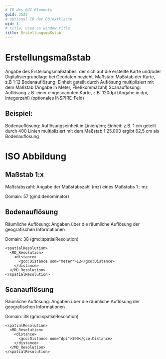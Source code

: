 ```yaml
---
# ID des GUI Elements
guid: 3525
# optional ID der Objektklasse
oid: 1
# title, used as window title
title: Erstellungsmaßstab
---
```


# Erstellungsmaßstab

Angabe des Erstellungsmaßstabes, der sich auf die erstellte Karte und/oder Digitalisiergrundlage bei Geodaten bezieht. Maßstab: Maßstab der Karte, z.B 1:12 Bodenauflösung: Einheit geteilt durch Auflösung multipliziert mit dem Maßstab (Angabe in Meter, Fließkommazahl) Scanauflösung: Auflösung z.B. einer eingescannten Karte, z.B. 120dpi (Angabe in dpi, Integerzahl) (optionales INSPIRE-Feld)

## Beispiel:

Bodenauflösung: Auflösungseinheit in Linien/cm; Einheit: z.B. 1 cm geteilt durch 400 Linien multipliziert mit dem Maßstab 1:25.000 ergibt 62,5 cm als Bodenauflösung


# ISO Abbildung

## Maßstab 1:x

Maßstabszahl: Angabe der Maßstabszahl (mz) eines Maßstabs 1 : mz

Domain: 57 (gmd:denominator)

## Bodenauflösung

Räumliche Auflösung: Angaben über die räumliche Auflösung der geografischen Informationen

Domain: 38 (gmd:spatialResolution)

```
<spatialResolution>
  <MD_Resolution>
    <distance>
      <gco:Distance uom="meter">12</gco:Distance>
    </distance>
  </MD_Resolution>
</spatialResolution>
```

## Scanauflösung

Räumliche Auflösung: Angaben über die räumliche Auflösung der geografischen Informationen

Domain: 38 (gmd:spatialResolution)

```
<spatialResolution>
  <MD_Resolution>
    <distance>
      <gco:Distance uom="dpi">300</gco:Distance>
    </distance>
  </MD_Resolution>
</spatialResolution>
```
